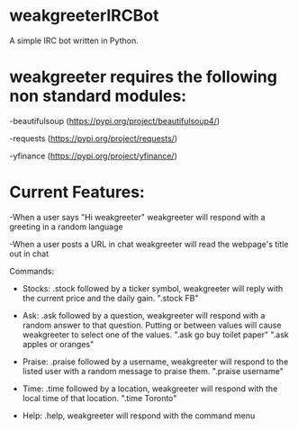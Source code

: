 # weakgreeterIRCBot

A simple IRC bot written in Python.

# weakgreeter requires the following non standard modules:

-beautifulsoup (https://pypi.org/project/beautifulsoup4/) 

-requests (https://pypi.org/project/requests/)

-yfinance (https://pypi.org/project/yfinance/)

# Current Features:

-When a user says "Hi weakgreeter" weakgreeter will respond with a greeting in a random language

-When a user posts a URL in chat weakgreeter will read the webpage's title out in chat

Commands:

- Stocks: .stock followed by a ticker symbol, weakgreeter will reply with the current price and the daily gain. ".stock FB"

- Ask: .ask followed by a question, weakgreeter will respond with a random answer to that question. Putting or between values will cause weakgreeter to select one of the values. ".ask go buy toilet paper" ".ask apples or oranges"

- Praise: .praise followed by a username, weakgreeter will respond to the listed user with a random message to praise them. ".praise username"

- Time: .time followed by a location, weakgreeter will respond with the local time of that location. ".time Toronto"

- Help: .help, weakgreeter will respond with the command menu
